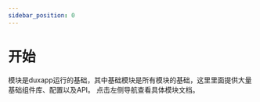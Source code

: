 ```yaml
---
sidebar_position: 0
---
```


# 开始

模块是duxapp运行的基础，其中基础模块是所有模块的基础，这里里面提供大量基础组件库、配置以及API。
点击左侧导航查看具体模块文档。